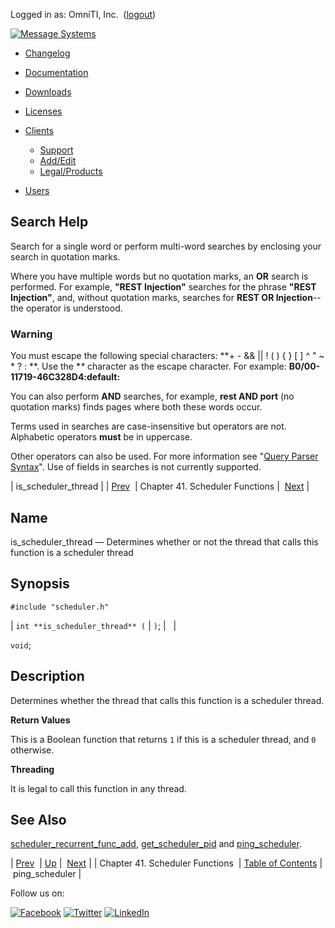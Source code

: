 Logged in as: OmniTI, Inc.  ([logout](https://support.messagesystems.com/logout.php))

[![Message Systems](https://support.messagesystems.com/images/ms-white205.png)](https://support.messagesystems.com/start.php) 

*   [Changelog](https://support.messagesystems.com/start.php?show=changelog)
*   [Documentation](https://support.messagesystems.com/docs/)
*   [Downloads](https://support.messagesystems.com/start.php)

*   [Licenses](https://support.messagesystems.com/license_summary.php)
*   <a href="">Clients</a>
    *   [Support](https://support.messagesystems.com/cs.php)
    *   [Add/Edit](https://support.messagesystems.com/edit_client.php)
    *   [Legal/Products](https://support.messagesystems.com/edit_products.php)
*   [Users](https://support.messagesystems.com/edit_customer.php)

## Search Help

Search for a single word or perform multi-word searches by enclosing your search in quotation marks.

Where you have multiple words but no quotation marks, an **OR** search is performed. For example, **"REST Injection"** searches for the phrase **"REST Injection"**, and, without quotation marks, searches for **REST OR Injection**--the operator is understood.

### Warning

You must escape the following special characters: **+ - && || ! ( ) { } [ ] ^ " ~ * ? : \**. Use the **\** character as the escape character. For example: **B0/00-11719-46C328D4\:default\:**

You can also perform **AND** searches, for example, **rest AND port** (no quotation marks) finds pages where both these words occur.

Terms used in searches are case-insensitive but operators are not. Alphabetic operators **must** be in uppercase.

Other operators can also be used. For more information see "[Query Parser Syntax](https://lucene.apache.org/core/old_versioned_docs/versions/3_0_0/queryparsersyntax.html)". Use of fields in searches is not currently supported.

| is_scheduler_thread |
| [Prev](scheduler.php)  | Chapter 41. Scheduler Functions |  [Next](apis.ping_scheduler.php) |

<a name="apis.is_scheduler_thread"></a>
## Name

is_scheduler_thread — Determines whether or not the thread that calls this function is a scheduler thread

## Synopsis

`#include "scheduler.h"`

| `int **is_scheduler_thread** (` | `)`; |   |

`void`;<a name="idp31347664"></a>
## Description

Determines whether the thread that calls this function is a scheduler thread.

**Return Values**

This is a Boolean function that returns `1` if this is a scheduler thread, and `0` otherwise.

**Threading**

It is legal to call this function in any thread.

<a name="idp31352208"></a>
## See Also

[scheduler_recurrent_func_add](apis.scheduler_recurrent_func_add.php "scheduler_recurrent_func_add"), [get_scheduler_pid](apis.get_scheduler_pid.php "get_scheduler_pid") and [ping_scheduler](apis.ping_scheduler.php "ping_scheduler").

| [Prev](scheduler.php)  | [Up](scheduler.php) |  [Next](apis.ping_scheduler.php) |
| Chapter 41. Scheduler Functions  | [Table of Contents](index.php) |  ping_scheduler |

Follow us on:

[![Facebook](https://support.messagesystems.com/images/icon-facebook.png)](http://www.facebook.com/messagesystems) [![Twitter](https://support.messagesystems.com/images/icon-twitter.png)](http://twitter.com/#!/MessageSystems) [![LinkedIn](https://support.messagesystems.com/images/icon-linkedin.png)](http://www.linkedin.com/company/message-systems)